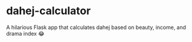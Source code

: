 # dahej-calculator
A hilarious Flask app that calculates dahej based on beauty, income, and drama index 😂
